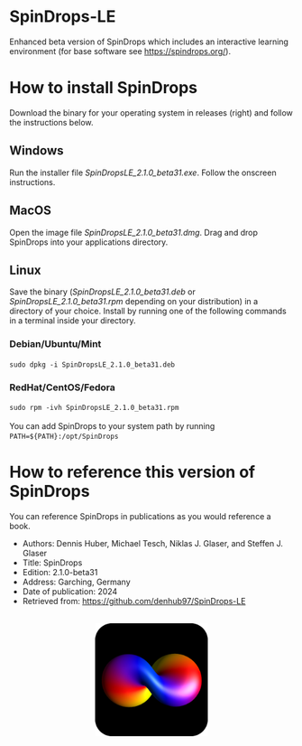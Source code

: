 # SpinDrops-LE
Enhanced beta version of SpinDrops which includes an interactive learning environment (for base software see https://spindrops.org/).

# How to install SpinDrops
Download the binary for your operating system in releases (right) and follow the instructions below.
## Windows
Run the installer file *SpinDropsLE_2.1.0_beta31.exe*. Follow the onscreen instructions.
## MacOS
Open the image file *SpinDropsLE_2.1.0_beta31.dmg*. Drag and drop SpinDrops into your applications directory.
## Linux
Save the binary (*SpinDropsLE_2.1.0_beta31.deb* or *SpinDropsLE_2.1.0_beta31.rpm* depending on your distribution) in a directory of your choice. Install by running one of the following commands in a terminal inside your directory.
### Debian/Ubuntu/Mint
`sudo dpkg -i SpinDropsLE_2.1.0_beta31.deb`
### RedHat/CentOS/Fedora
`sudo rpm -ivh SpinDropsLE_2.1.0_beta31.rpm`<br><br>
You can add SpinDrops to your system path by running<br>
`PATH=${PATH}:/opt/SpinDrops`

# How to reference this version of SpinDrops
You can reference SpinDrops in publications as you would reference a book.
* Authors: Dennis Huber, Michael Tesch, Niklas J. Glaser, and Steffen J. Glaser
* Title: SpinDrops
* Edition: 2.1.0-beta31
* Address: Garching, Germany
* Date of publication: 2024
* Retrieved from: https://github.com/denhub97/SpinDrops-LE

<br>

<img src="SpinDropsIcon.png" style="width: 200px; height: 200px; display: block; float: none; margin-left: auto; margin-right: auto;">
